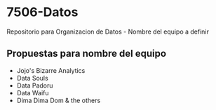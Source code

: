 # 7506-Datos
Repositorio para Organizacion de Datos - Nombre del equipo a definir

## Propuestas para nombre del equipo
* Jojo's Bizarre Analytics
* Data Souls
* Data Padoru
* Data Waifu
* Dima Dima Dom & the others
